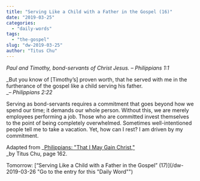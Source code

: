 ```yaml
---
title: "Serving Like a Child with a Father in the Gospel (16)"
date: "2019-03-25"
categories: 
  - "daily-words"
tags: 
  - "the-gospel"
slug: "dw-2019-03-25"
author: "Titus Chu"
---
```


_Paul and Timothy, bond-servants of Christ Jesus._ _– Philippians 1:1_

_But you know of \[Timothy’s\] proven worth, that he served with me in the furtherance of the gospel like a child serving his father.  
__– Philippians 2:22_  
  
Serving as bond-servants requires a commitment that goes beyond how we spend our time; it demands our whole person. Without this, we are merely employees performing a job. Those who are committed invest themselves to the point of being completely overwhelmed. Sometimes well-intentioned people tell me to take a vacation. Yet, how can I rest? I am driven by my commitment.

Adapted from _[Philippians: "That I May Gain Christ,"](/book-philippians/ "Go to the listing for this book")  
_by Titus Chu, page 162.

Tomorrow: [“Serving Like a Child with a Father in the Gospel” (17)](/dw-2019-03-26 "Go to the entry for this "Daily Word"")
